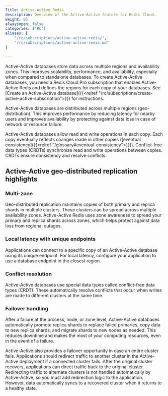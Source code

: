 ```yaml
---
Title: Active-Active Redis
description: Overview of the Active-Active feature for Redis Cloud.
weight: 05
alwaysopen: false
categories: ["RC"]
aliases: [
    "/rc/subscriptions/active-active-redis/",
    "/rc/subscriptions/active-active-redis.md"
]

---
```


Active-Active databases store data across multiple regions and availability zones.  This improves scalability, performance, and availability, especially when compared to standalone databases.
To create Active-Active databases, you need a Redis Cloud Pro subscription that enables Active-Active Redis and defines the regions for each copy of your databases. See [Create an Active-Active database]({{<relref "/rc/subscriptions/create-active-active-subscription">}}) for instructions.

Active-Active databases are distributed across multiple regions (geo-distribution).  This improves performance by reducing latency for nearby users and improves availability by protecting against data loss in case of network or resource failure.

Active-Active databases allow read and write operations in each copy.  Each copy eventually reflects changes made in other copies ([eventual consistency]({{<relref "/glossary#eventual-consistency">}})).  Conflict-free data types (CRDTs) synchronize read and write operations between copies.  CRDTs ensure consistency and resolve conflicts.

## Active-Active geo-distributed replication highlights

### Multi-zone

Geo-distributed replication maintains copies of both primary and replica shards in multiple clusters. These clusters can be spread across multiple availability zones. Active-Active Redis uses zone awareness to spread your primary and replica shards across zones, which helps protect against data loss from regional outages.

### Local latency with unique endpoints

Applications can connect to a specific copy of an Active-Active database using its unique endpoint. For local latency, configure your application to use a database endpoint in the closest region.

### Conflict resolution

Active-Active databases use special data types called conflict-free data types (CRDT). These automatically resolve conflicts that occur when writes are made to different clusters at the same time.

### Failover handling

After a failure at the process, node, or zone level, Active-Active databases automatically promote replica shards to replace failed primaries, copy data to new replica shards, and migrate shards to new nodes as needed. This reduces downtime and makes the most of your computing resources, even in the event of a failure.  

Active-Active also provides a failover opportunity in case an entire cluster fails. Applications should redirect traffic to another cluster in the Active-Active deployment if a connected cluster fails. After the original cluster recovers, applications can direct traffic back to the original cluster. Redirecting traffic to alternate clusters is not handled automatically by Active-Active, so you must add redirection logic to the application. However, data automatically syncs to a recovered cluster when it returns to a healthy state.